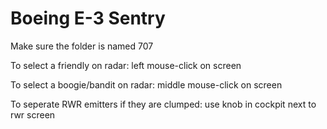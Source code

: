 # Boeing E-3 Sentry

Make sure the folder is named 707

To select a friendly on radar: left mouse-click on screen

To select a boogie/bandit on radar: middle mouse-click on screen

To seperate RWR emitters if they are clumped: use knob in cockpit next to rwr screen